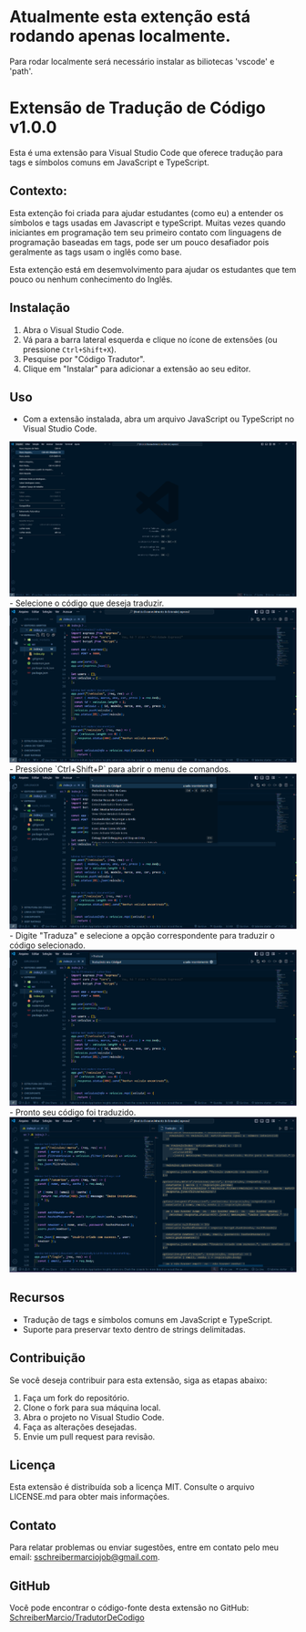 #  Atualmente esta extenção está rodando apenas localmente.

Para rodar localmente será necessário instalar as biliotecas 'vscode' e 'path'.

# Extensão de Tradução de Código v1.0.0

Esta é uma extensão para Visual Studio Code que oferece tradução para tags e símbolos comuns em JavaScript e TypeScript.

## Contexto:

Esta extenção foi criada para ajudar estudantes (como eu) a entender os símbolos e tags usadas em Javascript e typeScript.
Muitas vezes quando iniciantes em programação tem seu primeiro contato com linguagens de programação baseadas em tags,
pode ser um pouco desafiador pois geralmente as tags usam o inglês como base.

Esta extenção está em desemvolvimento para ajudar os estudantes que tem pouco ou nenhum conhecimento do Inglês.

## Instalação

1. Abra o Visual Studio Code.
2. Vá para a barra lateral esquerda e clique no ícone de extensões (ou pressione `Ctrl+Shift+X`).
3. Pesquise por "Código Tradutor".
4. Clique em "Instalar" para adicionar a extensão ao seu editor.

## Uso

- Com a extensão instalada, abra um arquivo JavaScript ou TypeScript no Visual Studio Code.
<img src="img/image (2).png" alt="primeiro passo">
- Selecione o código que deseja traduzir.
<img src="img/image (3).png" alt="segundo passo">
- Pressione `Ctrl+Shift+P` para abrir o menu de comandos.
<img src="img/image (4).png" alt="terceiro passo">
- Digite "Traduza" e selecione a opção correspondente para traduzir o código selecionado.
<img src="img/image (5).png" alt="quarto passo">
- Pronto seu código foi traduzido.
<img src="img/image (6).png" alt="segundo passo">


## Recursos

- Tradução de tags e símbolos comuns em JavaScript e TypeScript.
- Suporte para preservar texto dentro de strings delimitadas.

## Contribuição

Se você deseja contribuir para esta extensão, siga as etapas abaixo:

1. Faça um fork do repositório.
2. Clone o fork para sua máquina local.
3. Abra o projeto no Visual Studio Code.
4. Faça as alterações desejadas.
5. Envie um pull request para revisão.

## Licença

Esta extensão é distribuída sob a licença MIT. Consulte o arquivo LICENSE.md para obter mais informações.

## Contato

Para relatar problemas ou enviar sugestões, entre em contato pelo meu email: [sschreibermarciojob@gmail.com](mailto:sschreibermarciojob@gmail.com).

## GitHub

Você pode encontrar o código-fonte desta extensão no GitHub: [SchreiberMarcio/TradutorDeCodigo](https://github.com/SchreiberMarcio/TradutorDeCodigo)
